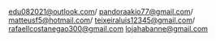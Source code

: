 
edu082021@outlook.com/
pandoraakio77@gmail.com/
matteusf5@hotmail.com/
teixeiraluis12345@gmail.com/
rafaellcostanegao300@gmail.com
lojahabanne@gmail.com
